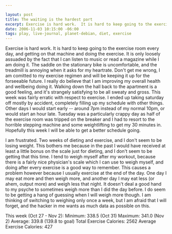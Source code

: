 ```yaml
--- 

layout: post
title: The waiting is the hardest part
excerpt: Exercise is hard work.  It is hard to keep going to the exercise room every day, and getting on that machine and doing the exercise.  It is only loosely assuaded by the fact that I can listen to music or read a magazine while I am doing it.  The saddle on the stationary bike is uncomfortable, and the treadmill is annoying when it asks for my heartrate.  Don't get me wrong, I am comitted to my exercise regimen and will be keeping it up for the forseeable future.  I really do believe that I am improving my overall health and wellbeing doing it.
date: 2006-11-03 10:15:00 -06:00
tags: play, live-journal, planet-debian, diet, exercise
---
```

Exercise is hard work.  It is hard to keep going to the exercise room every day, and getting on that machine and doing the exercise.  It is only loosely assuaded by the fact that I can listen to music or read a magazine while I am doing it.  The saddle on the stationary bike is uncomfortable, and the treadmill is annoying when it asks for my heartrate.  Don't get me wrong, I am comitted to my exercise regimen and will be keeping it up for the forseeable future.  I really do believe that I am improving my overall health and wellbeing doing it.  Walking down the hall back to the apartment is a good feeling, and it's strangely satisfying to be all sweaty and gross.  This week was fairly erratic with respect to exercise.  I ended up taking saturday off mostly by accident, completely filling up my schedule with other things.  Other days I would start early -- around 7pm instead of my normal 10pm, or would start an hour late.  Tuesday was a particularly crappy day as half of the exercise room was tripped on the breaker and I had to resort to the horrible stepping machine and some weightlifting to get my 30 minutes in.  Hopefully this week I will be able to get a better schedule going.

I am frustrated.  Two weeks of dieting and exercise, and I don't seem to be losing weight.  This bothers me because in the past I would have received at least a little bonus on the scale just for dieting, and I don't seem to be getting that this time.  I tend to weigh myself after my workout, because there is a fairly nice physician's scale which I can use to weigh myself, and doing after every exercise is a good way to remember.  This causes a problem however because I usually exercise at the end of the day.   One day I may eat more and then weigh more, and another day I may eat less (or ahem, output more) and weigh less that night.  It doesn't deal a good hand to my psyche to sometimes weigh more than I did the day before.  I do seem to be getting a hang of guessing when I will weigh more though.  I am thinking of switching to weighing only once a week, but I am afraid that I will forget, and the hacker in me wants as much data as possible on this.

This week (Oct 27 - Nov 2):
Minimum: 338.5 (Oct 31)
Maximum: 341.0 (Nov 2)
Average: 339.8 (139.8 to goal)
Total Exercise Calories: 2562
Average Exercise Calories: 427
